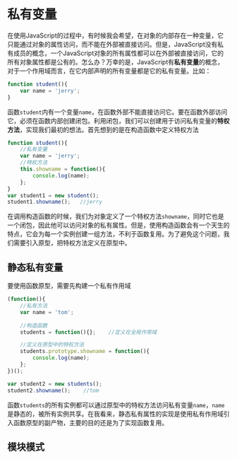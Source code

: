 # 私有变量
在使用JavaScript的过程中，有时候我会希望，在对象的内部存在一种变量，它只能通过对象的属性访问，而不能在外部被直接访问。但是，JavaScript没有私有成员的概念，一个JavaScript对象的所有属性都可以在外部被直接访问，它的所有对象属性都是公有的。怎么办？万幸的是，JavaScript有**私有变量**的概念，对于一个作用域而言，在它内部声明的所有变量都是它的私有变量。比如：
```javascript
function student(){
    var name = 'jerry';
}
```
函数`student`内有一个变量`name`，在函数外部不能直接访问它。要在函数外部访问它，必须在函数内部创建闭包。利用闭包，我们可以创建用于访问私有变量的**特权方法**，实现我们最初的想法。首先想到的是在构造函数中定义特权方法
```javascript
function student(){
    //私有变量
    var name = 'jerry';
    //特权方法
    this.showname = function(){
        console.log(name);
    };
}
var student1 = new student();
student1.showname();   //jerry
```
在调用构造函数的时候，我们为对象定义了一个特权方法`showname`，同时它也是一个闭包，因此他可以访问对象的私有属性。但是，使用构造函数会有一个天生的特点，它会为每一个实例创建一组方法，不利于函数复用。为了避免这个问题，我们需要引入原型，把特权方法定义在原型中。
## 静态私有变量
要使用函数原型，需要先构建一个私有作用域
```javascript
(function(){
    //私有方法
    var name = 'tom';   
    
    //构造函数
    students = function(){};    //定义在全局作用域

    //定义在原型中的特权方法 
    students.prototype.showname = function(){
        console.log(name);
    };
})();

var student2 = new students();
student2.showname();    //tom
```
函数`students`的所有实例都可以通过原型中的特权方法访问私有变量`name`，`name`是静态的，被所有实例共享。在我看来，静态私有属性的实现是使用私有作用域引入函数原型的副产物，主要的目的还是为了实现函数复用。
## 模块模式



